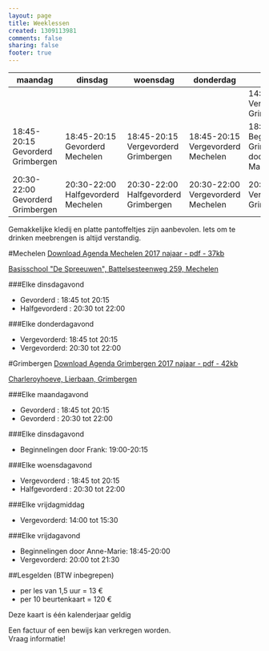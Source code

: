 ```yaml
--- 
layout: page
title: Weeklessen
created: 1309113981
comments: false
sharing: false
footer: true
---
```


<table>
<thead>
<tr>
	<th>maandag</th>
	<th>dinsdag</th>
	<th>woensdag</th>
	<th>donderdag</th>
	<th>vrijdag</th>
</tr>
</thead>
<tbody>
<tr>
	<td>&nbsp;</td>
	<td>&nbsp;</td>
	<td>&nbsp;</td>
	<td>&nbsp;</td>
	<td>14:00-15:30 Vergevorderd Grimbergen </td>
</tr>
<tr>
	<td>18:45-20:15 Gevorderd Grimbergen </td>
	<td>18:45-20:15 Gevorderd Mechelen </td>
	<td>18:45-20:15 Vergevorderd Grimbergen </td>
	<td>18:45-20:15 Vergevorderd Mechelen </td>
	<td>18:45-20:00 Beginnelingen Grimbergen door Anne-Marie</td>
</tr>
<tr>
	<td> 20:30-22:00 Gevorderd Grimbergen </td>
	<td> 20:30-22:00 Halfgevorderd Mechelen </td>
	<td> 20:30-22:00 Halfgevorderd Grimbergen </td>
	<td> 20:30-22:00 Vergevorderd Mechelen </td>
	<td> 20:15-21:45 Vergevorderd Grimbergen </td>
</tr>
</tbody>
</table>


Gemakkelijke kledij en platte pantoffeltjes zijn aanbevolen. Iets om te drinken meebrengen is altijd verstandig.


#Mechelen
[Download Agenda Mechelen 2017 najaar - pdf - 37kb](/flyers/Agenda_Mechelen_2017_najaar.pdf) 

[Basisschool "De Spreeuwen", Battelsesteenweg 259, Mechelen](https://maps.google.be/maps?q=51.030872,4.461348&hl=en&num=1&gl=BE&t=m&z=16)


###Elke dinsdagavond
* Gevorderd : 18:45 tot 20:15
* Halfgevorderd : 20:30 tot 22:00

###Elke donderdagavond
* Vergevorderd: 18:45 tot 20:15
* Vergevorderd: 20:30 tot 22:00




#Grimbergen
[Download Agenda Grimbergen 2017 najaar - pdf - 42kb](/flyers/Agenda_Grimbergen_2017_najaar.pdf) 

[Charleroyhoeve, Lierbaan, Grimbergen](https://maps.google.be/maps?q=Charleroyhoeve&hl=en&cid=8409502946449306745&gl=BE&t=m&z=16&iwloc=A)

###Elke maandagavond
* Gevorderd : 18:45 tot 20:15
* Gevorderd : 20:30 tot 22:00

###Elke dinsdagavond
* Beginnelingen door Frank: 19:00-20:15

###Elke woensdagavond
* Vergevorderd : 18:45 tot 20:15
* Halfgevorderd : 20:30 tot 22:00

###Elke vrijdagmiddag
* Vergevorderd: 14:00 tot 15:30

###Elke vrijdagavond
* Beginnelingen door Anne-Marie: 18:45-20:00
* Vergevorderd: 20:00 tot 21:30

	
##Lesgelden (BTW inbegrepen)
* per les van 1,5 uur = 13 &euro;
* per 10 beurtenkaart = 120 &euro;

Deze kaart is één kalenderjaar geldig

Een factuur of een bewijs kan verkregen worden.  
Vraag informatie!

